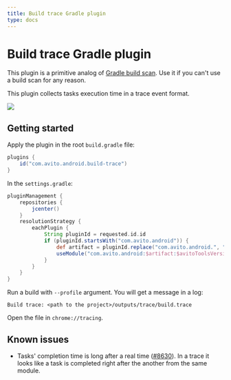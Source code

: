 ```yaml
---
title: Build trace Gradle plugin
type: docs
---
```


# Build trace Gradle plugin

This plugin is a primitive analog of [Gradle build scan](https://scans.gradle.com/). 
Use it if you can't use a build scan for any reason.

This plugin collects tasks execution time in a trace event format.

![](https://user-images.githubusercontent.com/1104540/80872574-63d68e80-8cbb-11ea-9333-c7f5f8c9e557.png)

## Getting started

Apply the plugin in the root `build.gradle` file:

```groovy
plugins {
    id("com.avito.android.build-trace")
}
```

In the `settings.gradle`:

```groovy
pluginManagement {
    repositories {
        jcenter()
    }
    resolutionStrategy {
        eachPlugin {
            String pluginId = requested.id.id
            if (pluginId.startsWith("com.avito.android")) {
                def artifact = pluginId.replace("com.avito.android.", "")
                useModule("com.avito.android:$artifact:$avitoToolsVersion")
            }
        }
    }
}
```

Run a build with `--profile` argument. You will get a message in a log:

```log
Build trace: <path to the project>/outputs/trace/build.trace
```

Open the file in `chrome://tracing`. 

## Known issues

- Tasks' completion time is long after a real time ([#8630](https://github.com/gradle/gradle/issues/8630)). 
In a trace it looks like a task is completed right after the another from the same module.
